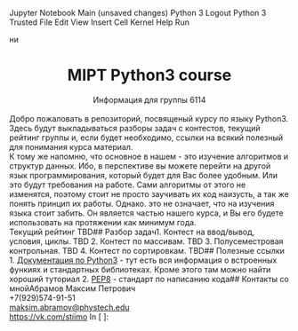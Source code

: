 Jupyter Notebook
Main
(unsaved changes)
Python 3
Logout
Python 3 Trusted
File
Edit
View
Insert
Cell
Kernel
Help
Run

ни
# <center>MIPT Python3 course</center>
<center> Информация для группы 6114</center><br>
Добро пожаловать в репозиторий, посвященый курсу по языку Python3. Здесь будут выкладываться разборы задач с контестов, текущий рейтинг группы и, если будет необходимо, ссылки на всякий полезный для понимания курса материал.<br>
К тому же напомню, что основное в нашем - это изучение алгоритмов и структур данных. Ибо, в перспективе вы можете перейти на другой язык программирования, который будет для Вас более удобным. Или это будут требования на работе. Сами алгоритмы от этого не изменятся, поэтому стоит не просто заучивать их код наизусть, а так же понять принцип их работы. Однако. это не означает, что на изучения языка стоит забить. Он является частью нашего курса, и Вы его будете использовать на протяжении как минимум года.<br>
​
Текущий рейтинг TBD
​
## Разбор задач
​
1. Контест на ввод/вывод, условия, циклы. TBD
2. Контест по массивам. TBD
3. Полусеместровая контрольная. TBD
4. Контест по сортировкам. TBD
​
## Полезные ссылки
​
1. <a href="https://docs.python.org/3/">Документация по Python3</a> - тут есть вся информация о встроенных функиях и стандартных библиотеках. Кроме этого там можно найти хороший туториал
2. <a href="https://www.python.org/dev/peps/pep-0008/">PEP8</a> - стандарт по написанию кода
​
## Контакты со мной
​
Абрамов Максим Петрович<br>
+7(929)574-91-51<br>
<a href="mailto:maksim.abramov@phystech.edu">maksim.abramov@phystech.edu</a><br>
<a href="https://vk.com/stiimo">https://vk.com/stiimo</a>
In [ ]:

​

